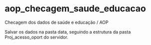 # aop_checagem_saude_educacao
Checagem dos dados de saúde e educação / AOP

Salvar os dados na pasta data, seguindo a estrutura da pasta Proj_acesso_oport do servidor.


